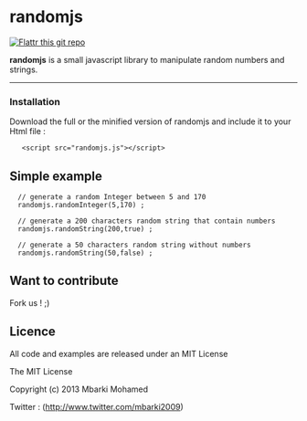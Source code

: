 randomjs
========
[![Flattr this git repo](http://api.flattr.com/button/flattr-badge-large.png)](https://flattr.com/submit/auto?user_id=mbarki-mohamed&url=https://github.com/mbarki-mohamed/randomjs&title=randomjs&language=GH_PROJECT_PROG_LANGUAGE&tags=github&category=software)

**randomjs** is a small javascript library to manipulate random numbers and strings.

<hr>

### Installation
Download the full or the minified version of randomjs and include it to your Html file : 

       <script src="randomjs.js"></script>
## Simple example
    
      // generate a random Integer between 5 and 170
      randomjs.randomInteger(5,170) ;
      
      // generate a 200 characters random string that contain numbers
      randomjs.randomString(200,true) ; 
      
      // generate a 50 characters random string without numbers
      randomjs.randomString(50,false) ; 
      
   
## Want to contribute 
Fork us ! ;)

## Licence

All code and examples are released under an MIT License

The MIT License

Copyright (c) 2013 Mbarki Mohamed

Twitter : (http://www.twitter.com/mbarki2009)

